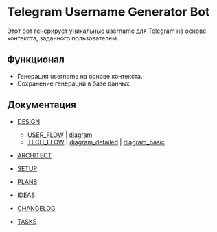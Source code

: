 # Telegram Username Generator Bot

Этот бот генерирует уникальные username для Telegram на основе контекста, заданного пользователем.

## Функционал
- Генерация username на основе контекста.
- Сохранение генераций в базе данных.

## Документация
- [DESIGN](docs/design/)
  -   [USER_FLOW](docs/USER_FLOW.md) | [diagram](docs/design/diagrams/...)
  -   [TECH_FLOW](docs/TECH_FLOW.md) | [diagram_detailed](docs/design/diagrams/tech_flow_overall.svg) | [diagram_basic](docs/design/diagrams/tech_flow_basic.svg)
- [ARCHITECT](docs/ARCHITECTURE.md )
- [SETUP](docs/SETUP.md)
- [PLANS](docs/PLANS.md)
- [IDEAS](docs/IDEAS.md )


- [CHANGELOG](docs/CHANGELOG.md)
- [TASKS](docs/_TASKS.md)



